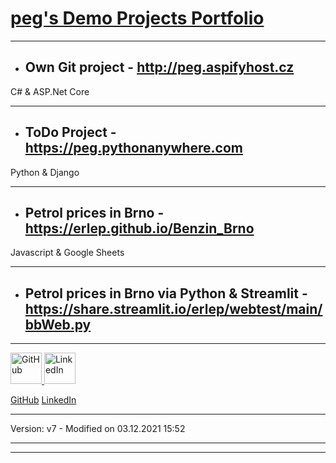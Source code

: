 # [peg's Demo Projects Portfolio](https://github.com/erlep/Portfolio)

---


- ## Own Git project - <http://peg.aspifyhost.cz>
C# & ASP.Net Core

---

- ## ToDo Project -  <https://peg.pythonanywhere.com>
Python & Django

---


- ## Petrol prices in Brno - <https://erlep.github.io/Benzin_Brno>
Javascript & Google Sheets

---


- ## Petrol prices in Brno via Python & Streamlit - <https://share.streamlit.io/erlep/webtest/main/bbWeb.py>

---
<a href="https://GitHub.com/ErleP" target="_blank">
<img border="0" alt="GitHub" src="https://github.githubassets.com/images/modules/logos_page/GitHub-Mark.png" width="50" height="50">
</a>
<a href="http://lnnk.in/@pe" target="_blank">
<img border="0" alt="LinkedIn" src="https://upload.wikimedia.org/wikipedia/commons/c/ca/LinkedIn_logo_initials.png" width="50" height="50">
</a>

[GitHub](https://GitHub.com/ErleP)
[LinkedIn](http://lnnk.in/@pe)


---

Version:  v7 - Modified on 03.12.2021 15:52


---

---
